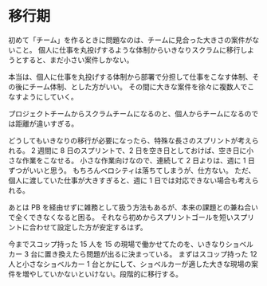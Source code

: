 # 移行期

初めて「チーム」を作るときに問題なのは、チームに見合った大きさの案件がないこと。
個人に仕事を丸投げするような体制からいきなりスクラムに移行しようとすると、まだ小さい案件しかない。

本当は、個人に仕事を丸投げする体制から部署で分担して仕事をこなす体制、その後にチーム体制、とした方がいい。
その間に大きな案件を徐々に複数人でこなすようにしていく。

プロジェクトチームからスクラムチームになるのと、個人からチームになるのでは距離が違いすぎる。

どうしてもいきなりの移行が必要になったら、特殊な長さのスプリントが考えられる。
2 週間に 8 日のスプリントで、2 日を空き日としておけば、空き日に小さな作業をこなせる。
小さな作業向けなので、連続して 2 日よりは、週に 1 日ずつがいいと思う。
もちろんベロシティは落ちてしまうが、仕方ない。
ただ、個人に渡していた仕事が大きすぎると、週に 1 日では対応できない場合も考えられる。

あとは PB を経由せずに雑務として扱う方法もあるが、本来の課題との兼ね合いで全くできなくなると困る。
それなら初めからスプリントゴールを短いスプリントに合わせて設定した方が安定するはず。

今までスコップ持った 15 人を 15 の現場で働かせてたのを、いきなりショベルカー 3 台に置き換えたら問題が出るに決まっている。
まずはスコップ持った 12 人と小さなショベルカー 1 台とかにして、ショベルカーが適した大きな現場の案件を増やしていかないといけない。段階的に移行する。
